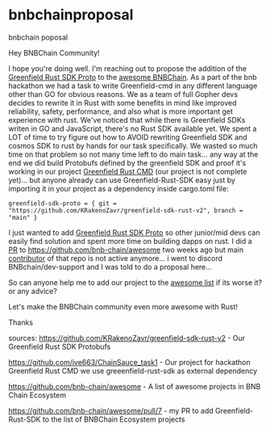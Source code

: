 # bnbchainproposal
bnbchain poposal


Hey BNBChain Community!

I hope you're doing well. I'm reaching out to propose the addition of the [Greenfield Rust SDK Proto](https://github.com/KRakenoZavr/greenfield-sdk-rust-v2) to the [awesome BNBChain](https://github.com/bnb-chain/awesome). As a part of the bnb hackathon we had a task to write Greenfield-cmd in any different language other than GO for obvious reasons. We as a team of full Gopher devs decides to rewrite it in Rust with some benefits in mind like improved reliability, safety, performance, and also what is more important get experience with rust.
 We've noticed that while there is Greenfield SDKs writen in GO and JavaScript, there's no Rust SDK available yet. We spent a LOT of time to try figure out how to AVOID rewriting Greenfield SDK and cosmos SDK to rust by hands for our task specifically. We wasted so much time on that problem so not many time left to do main task... any way at the end we did build Protobufs defined by the greenfield SDK and proof it's working in our project [Greenfield Rust CMD](https://github.com/ive663/ChainSauce_task1) (our project is not complete yet)... but anyone already can use Greenfield-Rust-SDK easy just by  importing it in your project as a dependency inside cargo.toml file:
```
greenfield-sdk-proto = { git = "https://github.com/KRakenoZavr/greenfield-sdk-rust-v2", branch = "main" }
```  

I just wanted to add [Greenfield Rust SDK Proto](https://github.com/KRakenoZavr/greenfield-sdk-rust-v2) so other junior/mid devs can easily find solution and spent more time on building dapps on rust. I did a [PR](https://github.com/bnb-chain/awesome/pull/7) to https://github.com/bnb-chain/awesome two weeks ago but main [contributor](https://github.com/huangsuyu) of that repo is not active anymore...  i went to discord BNBchain/dev-support and I was told to do a proposal here... 

So can anyone help me to add our project to the [awesome list](https://github.com/bnb-chain/awesome/pull/7) if its worse it? or any advice?

Let's make the BNBChain community even more awesome with Rust! 

Thanks 


sources:
https://github.com/KRakenoZavr/greenfield-sdk-rust-v2 - Our Greenfield Rust SDK Protobufs

https://github.com/ive663/ChainSauce_task1 - Our project for hackathon Greenfield Rust CMD we use greeenfield-rust-sdk as external dependency

https://github.com/bnb-chain/awesome - A list of awesome projects in BNB Chain Ecosystem

https://github.com/bnb-chain/awesome/pull/7 - my PR to add Greenfield-Rust-SDK to the list of BNBChain Ecosystem projects


